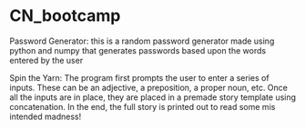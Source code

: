 # CN_bootcamp
Password Generator:
this is a random password generator made using python and numpy that generates passwords based upon the words entered by the user

Spin the Yarn:
The program first prompts the user to enter a series of inputs. These can be an
adjective, a preposition, a proper noun, etc. Once all the inputs are in place, they are placed in a premade story template
using concatenation. In the end, the full story is printed out to read some mis
intended madness!
